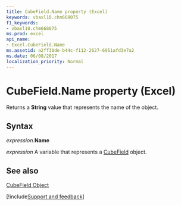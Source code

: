 ```yaml
---
title: CubeField.Name property (Excel)
keywords: vbaxl10.chm668075
f1_keywords:
- vbaxl10.chm668075
ms.prod: excel
api_name:
- Excel.CubeField.Name
ms.assetid: a2ff30de-b44c-f112-2627-6951afd3e7a2
ms.date: 06/08/2017
localization_priority: Normal
---
```



# CubeField.Name property (Excel)

Returns a  **String** value that represents the name of the object.


## Syntax

_expression_.**Name**

_expression_ A variable that represents a [CubeField](Excel.CubeField.md) object.


## See also


[CubeField Object](Excel.CubeField.md)

[!include[Support and feedback](~/includes/feedback-boilerplate.md)]
